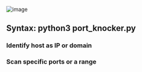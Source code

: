 ![image](https://user-images.githubusercontent.com/101604552/206035436-9ae99e58-48be-467a-a463-b1949519acce.png)

## Syntax: python3 port_knocker.py
### Identify host as IP or domain
### Scan specific ports or a range
